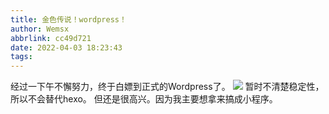 ```yaml
---
title: 金色传说！wordpress！
author: Wemsx
abbrlink: cc49d721
date: 2022-04-03 18:23:43
tags:
---
```

经过一下午不懈努力，终于白嫖到正式的Wordpress了。
![](https://cdn.jsdelivr.net/gh/wemsx/imgcdn1/img/截屏2022-04-03.png)
暂时不清楚稳定性，所以不会替代hexo。
但还是很高兴。因为我主要想拿来搞成小程序。